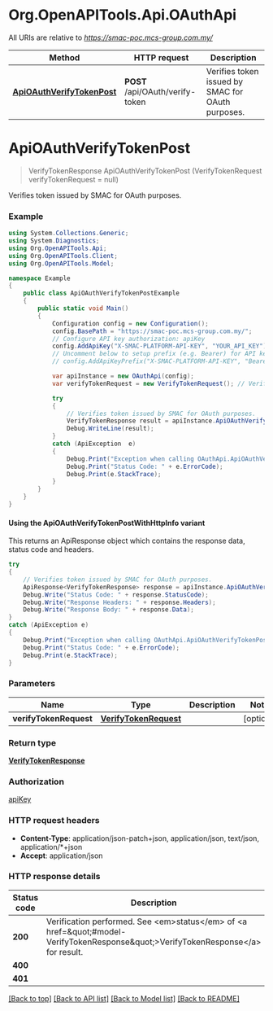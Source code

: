 # Org.OpenAPITools.Api.OAuthApi

All URIs are relative to *https://smac-poc.mcs-group.com.my/*

| Method | HTTP request | Description |
|--------|--------------|-------------|
| [**ApiOAuthVerifyTokenPost**](OAuthApi.md#apioauthverifytokenpost) | **POST** /api/OAuth/verify-token | Verifies token issued by SMAC for OAuth purposes. |

<a name="apioauthverifytokenpost"></a>
# **ApiOAuthVerifyTokenPost**
> VerifyTokenResponse ApiOAuthVerifyTokenPost (VerifyTokenRequest verifyTokenRequest = null)

Verifies token issued by SMAC for OAuth purposes.

### Example
```csharp
using System.Collections.Generic;
using System.Diagnostics;
using Org.OpenAPITools.Api;
using Org.OpenAPITools.Client;
using Org.OpenAPITools.Model;

namespace Example
{
    public class ApiOAuthVerifyTokenPostExample
    {
        public static void Main()
        {
            Configuration config = new Configuration();
            config.BasePath = "https://smac-poc.mcs-group.com.my/";
            // Configure API key authorization: apiKey
            config.AddApiKey("X-SMAC-PLATFORM-API-KEY", "YOUR_API_KEY");
            // Uncomment below to setup prefix (e.g. Bearer) for API key, if needed
            // config.AddApiKeyPrefix("X-SMAC-PLATFORM-API-KEY", "Bearer");

            var apiInstance = new OAuthApi(config);
            var verifyTokenRequest = new VerifyTokenRequest(); // VerifyTokenRequest |  (optional) 

            try
            {
                // Verifies token issued by SMAC for OAuth purposes.
                VerifyTokenResponse result = apiInstance.ApiOAuthVerifyTokenPost(verifyTokenRequest);
                Debug.WriteLine(result);
            }
            catch (ApiException  e)
            {
                Debug.Print("Exception when calling OAuthApi.ApiOAuthVerifyTokenPost: " + e.Message);
                Debug.Print("Status Code: " + e.ErrorCode);
                Debug.Print(e.StackTrace);
            }
        }
    }
}
```

#### Using the ApiOAuthVerifyTokenPostWithHttpInfo variant
This returns an ApiResponse object which contains the response data, status code and headers.

```csharp
try
{
    // Verifies token issued by SMAC for OAuth purposes.
    ApiResponse<VerifyTokenResponse> response = apiInstance.ApiOAuthVerifyTokenPostWithHttpInfo(verifyTokenRequest);
    Debug.Write("Status Code: " + response.StatusCode);
    Debug.Write("Response Headers: " + response.Headers);
    Debug.Write("Response Body: " + response.Data);
}
catch (ApiException e)
{
    Debug.Print("Exception when calling OAuthApi.ApiOAuthVerifyTokenPostWithHttpInfo: " + e.Message);
    Debug.Print("Status Code: " + e.ErrorCode);
    Debug.Print(e.StackTrace);
}
```

### Parameters

| Name | Type | Description | Notes |
|------|------|-------------|-------|
| **verifyTokenRequest** | [**VerifyTokenRequest**](VerifyTokenRequest.md) |  | [optional]  |

### Return type

[**VerifyTokenResponse**](VerifyTokenResponse.md)

### Authorization

[apiKey](../README.md#apiKey)

### HTTP request headers

 - **Content-Type**: application/json-patch+json, application/json, text/json, application/*+json
 - **Accept**: application/json


### HTTP response details
| Status code | Description | Response headers |
|-------------|-------------|------------------|
| **200** | Verification performed. See &lt;em&gt;status&lt;/em&gt; of &lt;a href&#x3D;\&quot;#model-VerifyTokenResponse\&quot;&gt;VerifyTokenResponse&lt;/a&gt; for result. |  -  |
| **400** |  |  -  |
| **401** |  |  -  |

[[Back to top]](#) [[Back to API list]](../README.md#documentation-for-api-endpoints) [[Back to Model list]](../README.md#documentation-for-models) [[Back to README]](../README.md)

